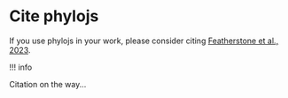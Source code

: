 # Cite phylojs
If you use phylojs in your work, please consider citing [Featherstone et al., 2023](https://doi.org/10.1101/2023.07.13.548947).

!!! info

   Citation on the way...
